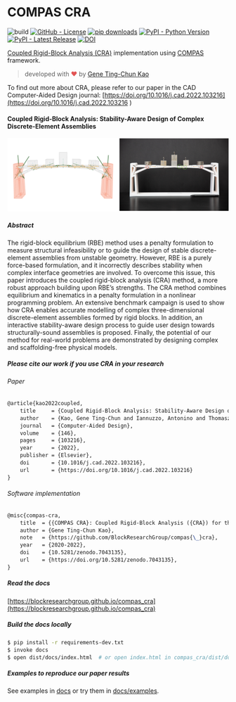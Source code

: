 # COMPAS CRA

![build](https://github.com/blockresearchgroup/compas_cra/workflows/build/badge.svg)
[![GitHub - License](https://img.shields.io/github/license/blockresearchgroup/compas_cra.svg)](./LICENSE)
[![pip downloads](https://img.shields.io/pypi/dm/compas_cra)](https://pypi.python.org/project/compas_cra)
[![PyPI - Python Version](https://img.shields.io/pypi/pyversions/compas_cra.svg)](https://pypi.python.org/project/compas_cra)
[![PyPI - Latest Release](https://img.shields.io/pypi/v/compas_cra.svg)](https://pypi.python.org/project/compas_cra)
[![DOI](https://zenodo.org/badge/374677757.svg)](https://zenodo.org/badge/latestdoi/374677757)

[Coupled Rigid-Block Analysis (CRA)](https://doi.org/10.1016/j.cad.2022.103216) implementation using [COMPAS](https://compas.dev/) framework.

> developed with <span style="color: #e25555;">&#9829;</span> by [Gene Ting-Chun Kao](https://geneatcg.com) 

To find out more about CRA, please refer to our paper in the CAD Computer-Aided Design journal: 
[https://doi.org/10.1016/j.cad.2022.103216](https://doi.org/10.1016/j.cad.2022.103216 ) 

#### Coupled Rigid-Block Analysis: Stability-Aware Design of Complex Discrete-Element Assemblies


![image](https://github.com/BlockResearchGroup/compas_cra/blob/main/docs/_images/cra_bridge.png?raw=true)

##### Abstract

The rigid-block equilibrium (RBE) method uses a penalty formulation to
measure structural infeasibility or to guide the design of stable
discrete-element assemblies from unstable geometry.
However, RBE is a purely force-based formulation,
and it incorrectly describes stability when
complex interface geometries are involved.
To overcome this issue, this paper introduces
the coupled rigid-block analysis (CRA) method,
a more robust approach building upon RBE’s strengths.
The CRA method combines equilibrium and kinematics in a penalty formulation
in a nonlinear programming problem.
An extensive benchmark campaign is used to show how CRA enables
accurate modelling of complex three-dimensional discrete-element assemblies
formed by rigid blocks.
In addition, an interactive stability-aware design process to
guide user design towards structurally-sound assemblies is proposed.
Finally, the potential of our method for real-world problems are demonstrated
by designing complex and scaffolding-free physical models.


##### Please cite our work if you use CRA in your research

###### Paper

```latex
@article{kao2022coupled,
    title     = {Coupled Rigid-Block Analysis: Stability-Aware Design of Complex Discrete-Element Assemblies},
    author    = {Kao, Gene Ting-Chun and Iannuzzo, Antonino and Thomaszewski, Bernhard and Coros, Stelian and Van Mele, Tom and Block, Philippe},
    journal   = {Computer-Aided Design},
    volume    = {146},
    pages     = {103216},
    year      = {2022},
    publisher = {Elsevier},
    doi       = {10.1016/j.cad.2022.103216},
    url       = {https://doi.org/10.1016/j.cad.2022.103216}
}
```

###### Software implementation

```latex
@misc{compas-cra,
    title  = {{COMPAS CRA}: Coupled Rigid-Block Analysis ({CRA}) for the {COMPAS} framework},
    author = {Gene Ting-Chun Kao},
    note   = {https://github.com/BlockResearchGroup/compas{\_}cra},
    year   = {2020-2022},
    doi    = {10.5281/zenodo.7043135},
    url    = {https://doi.org/10.5281/zenodo.7043135},
}
```

##### Read the docs
[https://blockresearchgroup.github.io/compas_cra](https://blockresearchgroup.github.io/compas_cra)

##### Build the docs locally

   ```bash
   $ pip install -r requirements-dev.txt
   $ invoke docs
   $ open dist/docs/index.html  # or open index.html in compas_cra/dist/docs/
   ```

##### Examples to reproduce our paper results

See examples in [docs](https://blockresearchgroup.github.io/compas_cra/latest/examples.html) or try them in [docs/examples](https://github.com/BlockResearchGroup/compas_cra/blob/main/docs/examples). 
